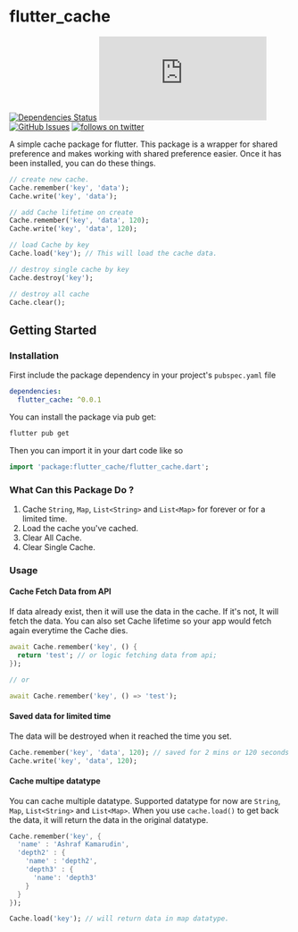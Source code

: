 # flutter_cache
[![Dependencies Status](https://img.shields.io/librariesio/github/sekolahcode/flutter_cache)](https://libraries.io/github/SekolahCode/flutter_cache)
[![file size](https://img.shields.io/github/size/sekolahcode/flutter_cache/lib/flutter_cache.dart)](https://img.shields.io/github/size/sekolahcode/flutter_cache/lib/flutter_cache.dart)
[![GitHub Issues](https://img.shields.io/github/issues/sekolahcode/flutter_cache)](https://github.com/SekolahCode/flutter_cache/issues)
[![follows on twitter](https://img.shields.io/twitter/follow/sekolahcode?label=Follow&style=social)](https://twitter.com/sekolahcode)

A simple cache package for flutter. This package is a wrapper for shared preference and makes working with shared preference easier. Once it has been installed, you can do these things.

```dart
// create new cache.
Cache.remember('key', 'data'); 
Cache.write('key', 'data'); 

// add Cache lifetime on create
Cache.remember('key', 'data', 120); 
Cache.write('key', 'data', 120); 

// load Cache by key
Cache.load('key'); // This will load the cache data.

// destroy single cache by key
Cache.destroy('key');

// destroy all cache
Cache.clear();

```
## Getting Started

### Installation

First include the package dependency in your project's `pubspec.yaml` file

```yaml
dependencies:
  flutter_cache: ^0.0.1
```

You can install the package via pub get:

```bash
flutter pub get
```

Then you can import it in your dart code like so

```dart
import 'package:flutter_cache/flutter_cache.dart';
```

### What Can this Package Do ?

1. Cache `String`, `Map`, `List<String>` and `List<Map>` for forever or for a limited time.
2. Load the cache you've cached.
3. Clear All Cache.
4. Clear Single Cache.

### Usage

#### Cache Fetch Data from API

If data already exist, then it will use the data in the cache. If it's not, It will fetch the data. You can also set Cache lifetime so your app would fetch again everytime the Cache dies.

```dart
await Cache.remember('key', () {
  return 'test'; // or logic fetching data from api;
});

// or 

await Cache.remember('key', () => 'test');
```

#### Saved data for limited time

The data will be destroyed when it reached the time you set.

```dart
Cache.remember('key', 'data', 120); // saved for 2 mins or 120 seconds
Cache.write('key', 'data', 120);
```

#### Cache multipe datatype

You can cache multiple datatype. Supported datatype for now are `String`, `Map`, `List<String>` and `List<Map>`. When you use `cache.load()` to get back the data, it will return the data in the original datatype.

```dart
Cache.remember('key', { 
  'name' : 'Ashraf Kamarudin',
  'depth2' : {
    'name' : 'depth2',
    'depth3' : {
      'name': 'depth3'
    } 
  }
});

Cache.load('key'); // will return data in map datatype.
```

